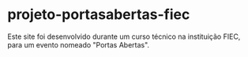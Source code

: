 # projeto-portasabertas-fiec
Este site foi desenvolvido durante um curso técnico na instituição FIEC, para um evento nomeado "Portas Abertas".
